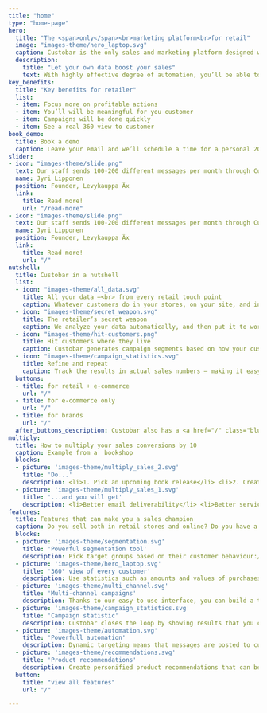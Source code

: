 ```yaml
---
title: "home"
type: "home-page"
hero:
  title: "The <span>only</span><br>marketing platform<br>for retail"
  image: "images-theme/hero_laptop.svg"
  caption: Custobar is the only sales and marketing platform designed with retail at heart from the very beginning. Simply stated, we gather all your customer, sales and product data from every source, and put it where it’s most powerful – <strong>in your hands.</strong>
  description:
    title: "Let your own data boost your sales"
    text: With highly effective degree of automation, you’ll be able to reach out to customers in the way that suits them best – telling them about the products and promotions you can be sure they’ll want to hear about.
key_benefits:
  title: "Key benefits for retailer"
  list:
  - item: Focus more on profitable actions
  - item: You’ll will be meaningful for you customer
  - item: Campaigns will be done quickly
  - item: See a real 360 view to customer
book_demo:
  title: Book a demo
  caption: Leave your email and we’ll schedule a time for a personal 20min online demo for you.
slider:
- icon: "images-theme/slide.png"
  text: Our staff sends 100-200 different messages per month through Custobar. The secret is that it is so easy and motivating to use. You see the results the following day. Sometimes the conversion rates are just insane; 40% is not unheard of.
  name: Jyri Lipponen
  position: Founder, Levykauppa Äx
  link:
    title: Read more!
    url: "/read-more"
- icon: "images-theme/slide.png"
  text: Our staff sends 100-200 different messages per month through Custobar. The secret is that it is so easy and motivating to use. You see the results the following day. Sometimes the conversion rates are just insane; 40% is not unheard of.
  name: Jyri Lipponen
  position: Founder, Levykauppa Äx
  link:
    title: Read more!
    url: "/"
nutshell:
  title: Custobar in a nutshell
  list:
  - icon: "images-theme/all_data.svg"
    title: All your data –<br> from every retail touch point
    caption: Whatever customers do in your stores, on your site, and in each of your sales and marketing channels, Custobar is listening.
  - icon: "images-theme/secret_weapon.svg"
    title: The retailer’s secret weapon
    caption: We analyze your data automatically, and then put it to work for you.
  - icon: "images-theme/hit-customers.png"
    title: Hit customers where they live
    caption: Custobar generates campaign segments based on how your customers shop, how they respond to marketing in different media; and how they behave online.
  - icon: "images-theme/campaign_statistics.svg"
    title: Refine and repeat
    caption: Track the results in actual sales numbers – making it easy to repeat successful campaigns – seasonally, for example, or automated for regular dispatch – making improvements as you go.
  buttons:
  - title: for retail + e-commerce
    url: "/"
  - title: for e-commerce only
    url: "/"
  - title: for brands
    url: "/"
  after_buttons_description: Custobar also has a <a href="/" class="blue-text">platform</a> specifically designed for data sensitive industries like pharmacies
multiply:
  title: How to multiply your sales conversions by 10
  caption: Example from a  bookshop
  blocks:
  - picture: 'images-theme/multiply_sales_2.svg'
    title: 'Do...'
    description: <li>1. Pick an upcoming book release</li> <li>2. Create a micro-segment of customers who have:/ <ul> <li>bought products from the same author</li> <li>browsed related product pages</li> <li>Shown interest in a special category (i.e Nordic Noir)</li> </ul> </li> <li>3. Create an appealing message and send</li> <li>4. Repeat with another book</li>
  - picture: 'images-theme/multiply_sales_1.svg'
    title: '...and you will get'
    description: <li>Better email deliverability</li> <li>Better service for customers</li><li>Smaller marketing-list churn rate</li> <li>10x sales conversion compared to mass mailing</li>
features:
  title: Features that can make you a sales champion
  caption: Do you sell both in retail stores and online? Do you have a loyalty program? Custobar is the only salestool that collects data from all sources. It can turn anyone into a sales champion.
  blocks:
  - picture: 'images-theme/segmentation.svg'
    title: 'Powerful segmentation tool'
    description: Pick target groups based on their customer behaviour:/ offline purchases, online purchases, web browsing, buying behaviour or any other customer touchpoint data.
  - picture: 'images-theme/hero_laptop.svg'
    title: '360° view of every customer'
    description: Use statistics such as amounts and values of purchases, life-time value and purchases in different categories.
  - picture: 'images-theme/multi_channel.svg'
    title: 'Multi-channel campaigns'
    description: Thanks to our easy-to-use interface, you can build a targeted campaign in just a few minutes, no expert skills needed.
  - picture: 'images-theme/campaign_statistics.svg'
    title: 'Campaign statistic'
    description: Custobar closes the loop by showing results that you can compare to your targets.
  - picture: 'images-theme/automation.svg'
    title: 'Powerfull automation'
    description: Dynamic targeting means that messages are posted to customers as soon as they fill certain target group criteria. The criteria can be dynamically altered.
  - picture: 'images-theme/recommendations.svg'
    title: 'Product recommendations'
    description: Create personified product recommendations that can be used in customer service, in the web shop and in direct advertising.
  button:
    title: "view all features"
    url: "/"

---
```

